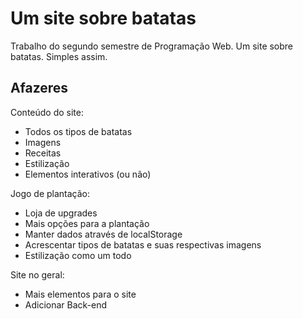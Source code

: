 
# Um site sobre batatas
Trabalho do segundo semestre de Programação Web.
Um site sobre batatas.
Simples assim.

## Afazeres
Conteúdo do site:

 - Todos os tipos de batatas
 - Imagens
 - Receitas
 - Estilização
 - Elementos interativos (ou não)

Jogo de plantação:
 - Loja de upgrades
 - Mais opções para a plantação
 - Manter dados através de localStorage
 - Acrescentar tipos de batatas e suas respectivas imagens
 - Estilização como um todo

 Site no geral:

 - Mais elementos para o site
 - Adicionar Back-end
